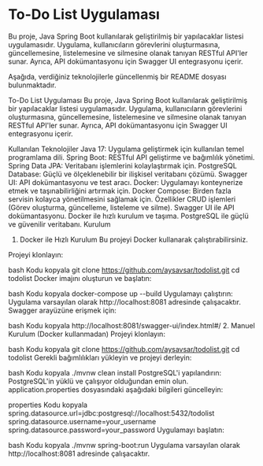 # To-Do List Uygulaması
Bu proje, Java Spring Boot kullanılarak geliştirilmiş bir yapılacaklar listesi uygulamasıdır. Uygulama, kullanıcıların görevlerini oluşturmasına, güncellemesine, listelemesine ve silmesine olanak tanıyan RESTful API'ler sunar. Ayrıca, API dokümantasyonu için Swagger UI entegrasyonu içerir.

Aşağıda, verdiğiniz teknolojilerle güncellenmiş bir README dosyası bulunmaktadır.

To-Do List Uygulaması
Bu proje, Java Spring Boot kullanılarak geliştirilmiş bir yapılacaklar listesi uygulamasıdır. Uygulama, kullanıcıların görevlerini oluşturmasına, güncellemesine, listelemesine ve silmesine olanak tanıyan RESTful API'ler sunar. Ayrıca, API dokümantasyonu için Swagger UI entegrasyonu içerir.

Kullanılan Teknolojiler
Java 17: Uygulama geliştirmek için kullanılan temel programlama dili.
Spring Boot: RESTful API geliştirme ve bağımlılık yönetimi.
Spring Data JPA: Veritabanı işlemlerini kolaylaştırmak için.
PostgreSQL Database: Güçlü ve ölçeklenebilir bir ilişkisel veritabanı çözümü.
Swagger UI: API dokümantasyonu ve test aracı.
Docker: Uygulamayı konteynerize etmek ve taşınabilirliğini artırmak için.
Docker Compose: Birden fazla servisin kolayca yönetilmesini sağlamak için.
Özellikler
CRUD işlemleri (Görev oluşturma, güncelleme, listeleme ve silme).
Swagger UI ile API dokümantasyonu.
Docker ile hızlı kurulum ve taşıma.
PostgreSQL ile güçlü ve güvenilir veritabanı.
Kurulum
1. Docker ile Hızlı Kurulum
Bu projeyi Docker kullanarak çalıştırabilirsiniz.

Projeyi klonlayın:

bash
Kodu kopyala
git clone https://github.com/aysavsar/todolist.git
cd todolist
Docker imajını oluşturun ve başlatın:

bash
Kodu kopyala
docker-compose up --build
Uygulamayı çalıştırın: Uygulama varsayılan olarak http://localhost:8081 adresinde çalışacaktır. Swagger arayüzüne erişmek için:

bash
Kodu kopyala
http://localhost:8081/swagger-ui/index.html#/
2. Manuel Kurulum (Docker kullanmadan)
Projeyi klonlayın:

bash
Kodu kopyala
git clone https://github.com/aysavsar/todolist.git
cd todolist
Gerekli bağımlılıkları yükleyin ve projeyi derleyin:

bash
Kodu kopyala
./mvnw clean install
PostgreSQL'i yapılandırın: PostgreSQL'in yüklü ve çalışıyor olduğundan emin olun. application.properties dosyasındaki aşağıdaki bilgileri güncelleyin:

properties
Kodu kopyala
spring.datasource.url=jdbc:postgresql://localhost:5432/todolist
spring.datasource.username=your_username
spring.datasource.password=your_password
Uygulamayı başlatın:

bash
Kodu kopyala
./mvnw spring-boot:run
Uygulama varsayılan olarak http://localhost:8081 adresinde çalışacaktır.

